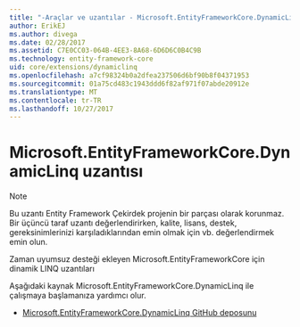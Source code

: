 ```yaml
---
title: "-Araçlar ve uzantılar - Microsoft.EntityFrameworkCore.DynamicLinq EF çekirdek"
author: ErikEJ
ms.author: divega
ms.date: 02/28/2017
ms.assetid: C7E0CC03-064B-4EE3-8A68-6D6D6C0B4C9B
ms.technology: entity-framework-core
uid: core/extensions/dynamiclinq
ms.openlocfilehash: a7cf98324b0a2dfea237506d6bf90b8f04371953
ms.sourcegitcommit: 01a75cd483c1943ddd6f82af971f07abde20912e
ms.translationtype: MT
ms.contentlocale: tr-TR
ms.lasthandoff: 10/27/2017
---
```

# <a name="microsoftentityframeworkcoredynamiclinq-extension"></a>Microsoft.EntityFrameworkCore.DynamicLinq uzantısı

> [!NOTE]  
> Bu uzantı Entity Framework Çekirdek projenin bir parçası olarak korunmaz. Bir üçüncü taraf uzantı değerlendirirken, kalite, lisans, destek, gereksinimlerinizi karşıladıklarından emin olmak için vb. değerlendirmek emin olun.

Zaman uyumsuz desteği ekleyen Microsoft.EntityFrameworkCore için dinamik LINQ uzantıları

Aşağıdaki kaynak Microsoft.EntityFrameworkCore.DynamicLinq ile çalışmaya başlamanıza yardımcı olur.
* [Microsoft.EntityFrameworkCore.DynamicLinq GitHub deposunu](https://github.com/StefH/System.Linq.Dynamic.Core/)

